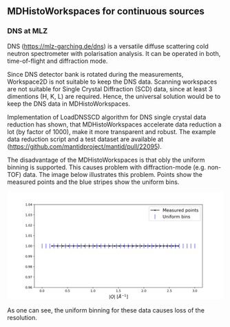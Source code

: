 ## MDHistoWorkspaces for continuous sources

### DNS at MLZ
DNS (https://mlz-garching.de/dns) is a versatile diffuse scattering cold neutron spectrometer with polarisation analysis. It can be operated in both, time-of-flight and diffraction mode. 

Since DNS detector bank is rotated during the measurements, Workspace2D is not suitable to keep the DNS data. Scanning workspaces are not suitable for Single Crystal Diffraction (SCD) data, since at least 3 dimentions (H, K, L) are required. Hence, the universal solution would be to keep the DNS data in MDHistoWorkspaces. 

Implementation of LoadDNSSCD algorithm for DNS single crystal data reduction has shown, that MDHistoWorkspaces accelerate data reduction a lot (by factor of 1000), make it more transparent and robust. The example data reduction script and a test dataset are available at (https://github.com/mantidproject/mantid/pull/22095).

The disadvantage of the MDHistoWorkspaces is that obly the uniform binning is supported. This causes problem with diffraction-mode (e.g. non-TOF) data. The image below illustrates this problem. Points show the measured points and the blue stripes show the uniform bins.

![measured points in uniform binning](ubin.png)

As one can see, the uniform binning for these data causes loss of the resolution.
